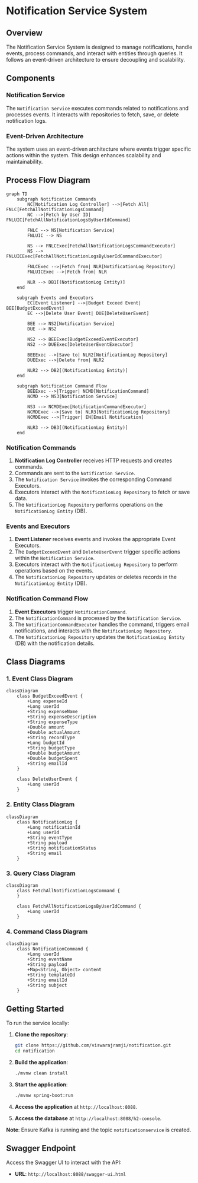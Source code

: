 
# Notification Service System

## Overview

The Notification Service System is designed to manage notifications, handle events, process commands, and interact with entities through queries. It follows an event-driven architecture to ensure decoupling and scalability.

## Components

### Notification Service

The `Notification Service` executes commands related to notifications and processes events. It interacts with repositories to fetch, save, or delete notification logs.

### Event-Driven Architecture

The system uses an event-driven architecture where events trigger specific actions within the system. This design enhances scalability and maintainability.

## Process Flow Diagram

```mermaid
graph TD
    subgraph Notification Commands
        NC[Notification Log Controller] -->|Fetch All| FNLC[FetchAllNotificationLogsCommand]
        NC -->|Fetch by User ID| FNLUIC[FetchAllNotificationLogsByUserIdCommand]
        
        FNLC --> NS[Notification Service]
        FNLUIC --> NS

        NS --> FNLCExec[FetchAllNotificationLogsCommandExecutor]
        NS --> FNLUICExec[FetchAllNotificationLogsByUserIdCommandExecutor]

        FNLCExec -->|Fetch from| NLR[NotificationLog Repository]
        FNLUICExec -->|Fetch from| NLR

        NLR --> DB1[(NotificationLog Entity)]
    end

    subgraph Events and Executors
        EC[Event Listener] -->|Budget Exceed Event| BEE[BudgetExceedEvent]
        EC -->|Delete User Event| DUE[DeleteUserEvent]

        BEE --> NS2[Notification Service]
        DUE --> NS2

        NS2 --> BEEExec[BudgetExceedEventExecutor]
        NS2 --> DUEExec[DeleteUserEventExecutor]

        BEEExec -->|Save to| NLR2[NotificationLog Repository]
        DUEExec -->|Delete from| NLR2

        NLR2 --> DB2[(NotificationLog Entity)]
    end

    subgraph Notification Command Flow
        BEEExec -->|Trigger| NCMD[NotificationCommand]
        NCMD --> NS3[Notification Service]

        NS3 --> NCMDExec[NotificationCommandExecutor]
        NCMDExec -->|Save to| NLR3[NotificationLog Repository]
        NCMDExec -->|Trigger| EN[Email Notification]

        NLR3 --> DB3[(NotificationLog Entity)]
    end
```
### Notification Commands

1. **Notification Log Controller** receives HTTP requests and creates commands.
2. Commands are sent to the `Notification Service`.
3. The `Notification Service` invokes the corresponding Command Executors.
4. Executors interact with the `NotificationLog Repository` to fetch or save data.
5. The `NotificationLog Repository` performs operations on the `NotificationLog Entity` (DB).

### Events and Executors

1. **Event Listener** receives events and invokes the appropriate Event Executors.
2. The `BudgetExceedEvent` and `DeleteUserEvent` trigger specific actions within the `Notification Service`.
3. Executors interact with the `NotificationLog Repository` to perform operations based on the events.
4. The `NotificationLog Repository` updates or deletes records in the `NotificationLog Entity` (DB).

### Notification Command Flow

1. **Event Executors** trigger `NotificationCommand`.
2. The `NotificationCommand` is processed by the `Notification Service`.
3. The `NotificationCommandExecutor` handles the command, triggers email notifications, and interacts with the `NotificationLog Repository`.
4. The `NotificationLog Repository` updates the `NotificationLog Entity` (DB) with the notification details.

## Class Diagrams

### 1. Event Class Diagram

```mermaid
classDiagram
    class BudgetExceedEvent {
        +Long expenseId
        +Long userId
        +String expenseName
        +String expenseDescription
        +String expenseType
        +Double amount
        +Double actualAmount
        +String recordType
        +Long budgetId
        +String budgetType
        +Double budgetAmount
        +Double budgetSpent
        +String emailId
    }

    class DeleteUserEvent {
        +Long userId
    }
```

### 2. Entity Class Diagram

```mermaid
classDiagram
    class NotificationLog {
        +Long notificationId
        +Long userId
        +String eventType
        +String payload
        +String notificationStatus
        +String email
    }
```

### 3. Query Class Diagram

```mermaid
classDiagram
    class FetchAllNotificationLogsCommand {
    }

    class FetchAllNotificationLogsByUserIdCommand {
        +Long userId
    }
```

### 4. Command Class Diagram

```mermaid
classDiagram
    class NotificationCommand {
        +Long userId
        +String eventName
        +String payload
        +Map<String, Object> content
        +String templateId
        +String emailId
        +String subject
    }
```


## Getting Started

To run the service locally:

1. **Clone the repository**:
   ```bash
   git clone https://github.com/viswarajramji/notification.git
   cd notification
   ```

2. **Build the application**:
   ```bash
   ./mvnw clean install
   ```

3. **Start the application**:
   ```bash
   ./mvnw spring-boot:run
   ```

4. **Access the application** at `http://localhost:8088`.

5. **Access the database** at `http://localhost:8088/h2-console`.

**Note**: Ensure Kafka is running and the topic `notificationservice` is created.

## Swagger Endpoint

Access the Swagger UI to interact with the API:

- **URL**: `http://localhost:8088/swagger-ui.html`

